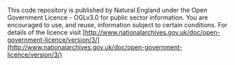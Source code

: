 This code repository is published by Natural England under the Open Government Licence - OGLv3.0 for public sector
information. You are encouraged to use, and reuse, information subject to certain conditions. For details of the
licence visit [http://www.nationalarchives.gov.uk/doc/open-government-licence/version/3/](http://www.nationalarchives.gov.uk/doc/open-government-licence/version/3/) 
